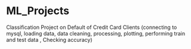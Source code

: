 # ML_Projects
Classification Project on Default of Credit Card Clients
     (connecting to mysql, loading data, data cleaning, processing, plotting, performing train and test data , Checking accuracy)
